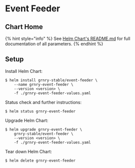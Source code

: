 # Event Feeder

## Chart Home

{% hint style="info" %}
See [Helm Chart's README.md](https://github.com/syncier/grnry-event-feeder/tree/master/helm) for full documentation of all parameters.
{% endhint %}

## Setup

Install Helm Chart:

```text
$ helm install grnry-stable/event-feeder \
    --name grnry-event-feeder \
    --version <version> \
    -f ./grnry-event-feeder-values.yaml
```

Status check and further instructions:

```text
$ helm status grnry-event-feeder
```

Upgrade Helm Chart:

```text
$ helm upgrade grnry-event-feeder \
    grnry-stable/event-feeder \
    --version <version> \
    -f ./grnry-event-feeder-values.yaml
```

Tear down Helm Chart:

```text
$ helm delete grnry-event-feeder
```

